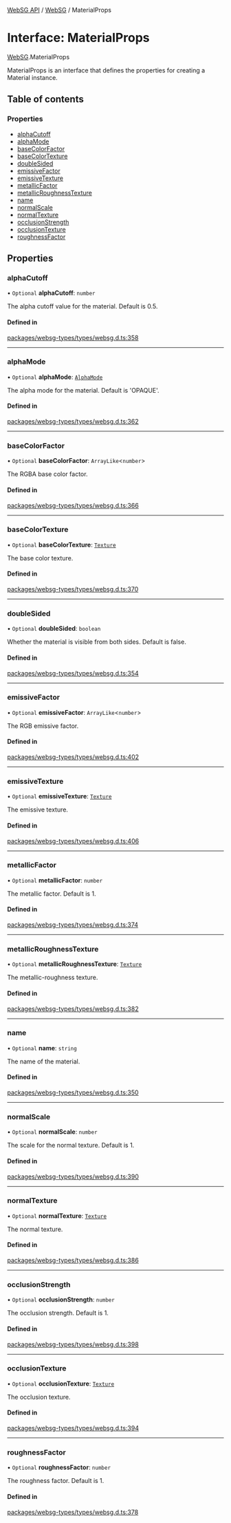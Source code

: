 [WebSG API](../README.md) / [WebSG](../modules/WebSG.md) / MaterialProps

# Interface: MaterialProps

[WebSG](../modules/WebSG.md).MaterialProps

MaterialProps is an interface that defines the properties for creating a Material instance.

## Table of contents

### Properties

- [alphaCutoff](WebSG.MaterialProps.md#alphacutoff)
- [alphaMode](WebSG.MaterialProps.md#alphamode)
- [baseColorFactor](WebSG.MaterialProps.md#basecolorfactor)
- [baseColorTexture](WebSG.MaterialProps.md#basecolortexture)
- [doubleSided](WebSG.MaterialProps.md#doublesided)
- [emissiveFactor](WebSG.MaterialProps.md#emissivefactor)
- [emissiveTexture](WebSG.MaterialProps.md#emissivetexture)
- [metallicFactor](WebSG.MaterialProps.md#metallicfactor)
- [metallicRoughnessTexture](WebSG.MaterialProps.md#metallicroughnesstexture)
- [name](WebSG.MaterialProps.md#name)
- [normalScale](WebSG.MaterialProps.md#normalscale)
- [normalTexture](WebSG.MaterialProps.md#normaltexture)
- [occlusionStrength](WebSG.MaterialProps.md#occlusionstrength)
- [occlusionTexture](WebSG.MaterialProps.md#occlusiontexture)
- [roughnessFactor](WebSG.MaterialProps.md#roughnessfactor)

## Properties

### alphaCutoff

• `Optional` **alphaCutoff**: `number`

The alpha cutoff value for the material. Default is 0.5.

#### Defined in

[packages/websg-types/types/websg.d.ts:358](https://github.com/thirdroom/thirdroom/blob/972fa72b/packages/websg-types/types/websg.d.ts#L358)

___

### alphaMode

• `Optional` **alphaMode**: [`AlphaMode`](../modules/WebSG.md#alphamode-1)

The alpha mode for the material. Default is 'OPAQUE'.

#### Defined in

[packages/websg-types/types/websg.d.ts:362](https://github.com/thirdroom/thirdroom/blob/972fa72b/packages/websg-types/types/websg.d.ts#L362)

___

### baseColorFactor

• `Optional` **baseColorFactor**: `ArrayLike`<`number`\>

The RGBA base color factor.

#### Defined in

[packages/websg-types/types/websg.d.ts:366](https://github.com/thirdroom/thirdroom/blob/972fa72b/packages/websg-types/types/websg.d.ts#L366)

___

### baseColorTexture

• `Optional` **baseColorTexture**: [`Texture`](../classes/WebSG.Texture.md)

The base color texture.

#### Defined in

[packages/websg-types/types/websg.d.ts:370](https://github.com/thirdroom/thirdroom/blob/972fa72b/packages/websg-types/types/websg.d.ts#L370)

___

### doubleSided

• `Optional` **doubleSided**: `boolean`

Whether the material is visible from both sides. Default is false.

#### Defined in

[packages/websg-types/types/websg.d.ts:354](https://github.com/thirdroom/thirdroom/blob/972fa72b/packages/websg-types/types/websg.d.ts#L354)

___

### emissiveFactor

• `Optional` **emissiveFactor**: `ArrayLike`<`number`\>

The RGB emissive factor.

#### Defined in

[packages/websg-types/types/websg.d.ts:402](https://github.com/thirdroom/thirdroom/blob/972fa72b/packages/websg-types/types/websg.d.ts#L402)

___

### emissiveTexture

• `Optional` **emissiveTexture**: [`Texture`](../classes/WebSG.Texture.md)

The emissive texture.

#### Defined in

[packages/websg-types/types/websg.d.ts:406](https://github.com/thirdroom/thirdroom/blob/972fa72b/packages/websg-types/types/websg.d.ts#L406)

___

### metallicFactor

• `Optional` **metallicFactor**: `number`

The metallic factor. Default is 1.

#### Defined in

[packages/websg-types/types/websg.d.ts:374](https://github.com/thirdroom/thirdroom/blob/972fa72b/packages/websg-types/types/websg.d.ts#L374)

___

### metallicRoughnessTexture

• `Optional` **metallicRoughnessTexture**: [`Texture`](../classes/WebSG.Texture.md)

The metallic-roughness texture.

#### Defined in

[packages/websg-types/types/websg.d.ts:382](https://github.com/thirdroom/thirdroom/blob/972fa72b/packages/websg-types/types/websg.d.ts#L382)

___

### name

• `Optional` **name**: `string`

The name of the material.

#### Defined in

[packages/websg-types/types/websg.d.ts:350](https://github.com/thirdroom/thirdroom/blob/972fa72b/packages/websg-types/types/websg.d.ts#L350)

___

### normalScale

• `Optional` **normalScale**: `number`

The scale for the normal texture. Default is 1.

#### Defined in

[packages/websg-types/types/websg.d.ts:390](https://github.com/thirdroom/thirdroom/blob/972fa72b/packages/websg-types/types/websg.d.ts#L390)

___

### normalTexture

• `Optional` **normalTexture**: [`Texture`](../classes/WebSG.Texture.md)

The normal texture.

#### Defined in

[packages/websg-types/types/websg.d.ts:386](https://github.com/thirdroom/thirdroom/blob/972fa72b/packages/websg-types/types/websg.d.ts#L386)

___

### occlusionStrength

• `Optional` **occlusionStrength**: `number`

The occlusion strength. Default is 1.

#### Defined in

[packages/websg-types/types/websg.d.ts:398](https://github.com/thirdroom/thirdroom/blob/972fa72b/packages/websg-types/types/websg.d.ts#L398)

___

### occlusionTexture

• `Optional` **occlusionTexture**: [`Texture`](../classes/WebSG.Texture.md)

The occlusion texture.

#### Defined in

[packages/websg-types/types/websg.d.ts:394](https://github.com/thirdroom/thirdroom/blob/972fa72b/packages/websg-types/types/websg.d.ts#L394)

___

### roughnessFactor

• `Optional` **roughnessFactor**: `number`

The roughness factor. Default is 1.

#### Defined in

[packages/websg-types/types/websg.d.ts:378](https://github.com/thirdroom/thirdroom/blob/972fa72b/packages/websg-types/types/websg.d.ts#L378)
